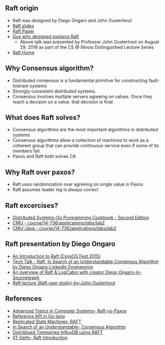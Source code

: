 ## Raft origin

* Raft was designed by Diego Ongaro and John Ousterhout
* [Raft slides](https://ongardie.github.io/raft-talk/)
* [Raft Paper](https://raft.github.io/raft.pdf)
* [Guy who designed explains Raft](https://www.youtube.com/watch?v=vYp4LYbnnW8)
  * Above talk was presented by Professor John Ousterhout on August 29, 2016 as part of the CS @ Illinois Distinguished Lecture Series
* [Raft Home](https://raft.github.io/)

## Why Consensus algorithm?

* Distributed consensus is a fundamental primitive for constructing fault-tolerant systems
* Strongly-consistent distributed systems.
* Consensus involves multiple servers agreeing on values. Once they reach a decision on a value, that decision is final.

## What does Raft solves?

* Consensus algorithms are the most important algorithms in distributed systems
* Consensus algorithms allow a collection of machines to work as a coherent group that can provide continuous service even if some of its members fail.
* Paxos and Raft both solves CA


## Why Raft over paxos?

* Raft uses randomization over agreeing on single value in Paxos
* Raft assumes leader log is always correct

## Raft excercises?

* [Distributed Systems-Go Programming Cookbook - Second Edition](https://learning.oreilly.com/library/view/go-programming-cookbook/9781789800982/f31ccddf-d039-47c0-9a9d-365c64b4b8c4.xhtml#uuid-6a541d4d-79bd-4568-abd0-abb030097790)
* [CMU - course/14-736/applications/labs/lab2](http://www.andrew.cmu.edu/course/14-736/applications/labs/lab2/raft-java.pdf)
* [CMU-Java - course/14-736/applications/labs/lab2](http://www.andrew.cmu.edu/course/14-736/applications/labs/lab2/raft-java.zip)

## Raft presentation by Diego Ongaro

* [An Introduction to Raft (CoreOS Fest 2015)](https://www.youtube.com/watch?v=6bBggO6KN_k)
* [Tech Talk - Raft, In Search of an Understandable Consensus Algorithm by Diego Ongaro-LinkedIn Engineering](https://www.youtube.com/watch?v=LAqyTyNUYSY)
* [An overview of Raft & LogCabin with creator Diego Ongaro-in-Sourcegraph](https://www.youtube.com/watch?v=2dfSOFqOhOU)
* [Raft lecture (Raft user study)-by-John Ousterhout](https://www.youtube.com/watch?v=YbZ3zDzDnrw)

## References

* [Advanced Topics in Computer Systems- Raft-vs-Paxos](https://people.eecs.berkeley.edu/~kubitron/cs262/lectures/lec18-Paxos-Raft.pdf)
* [Reference API in Go-lang](http://cs.brown.edu/courses/cs138/s17/content/projects/raft.pdf)
* [Replicated State Machines, RAFT](https://www.cs.princeton.edu/courses/archive/fall16/cos418/docs/L8-consensus-2.pdf)
* [In Search of an Understandable- Consensus Algorithm](http://cgi.di.uoa.gr/~mema/courses/m120/raft.pdf)
* [Distribtued Timeseries InfluxDB using RAFT](https://s3.amazonaws.com/vallified/InfluxDBRaft.pdf)
* [IIT-Delhi- Raft Introduction](https://www.cse.iitd.ernet.in/~srsarangi/courses/2020/col_819_2020/docs/raft.pptx)